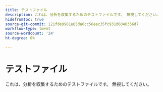 ```yaml
---
title: テストファイル
description: これは、分析を収集するためのテストファイルです。 無視してください。
hidefromtoc: true
source-git-commit: 121fde9981e85da6cc56eec35fc931d6040356d7
workflow-type: tm+mt
source-wordcount: '24'
ht-degree: 0%

---
```



# テストファイル

これは、分析を収集するためのテストファイルです。 無視してください。
